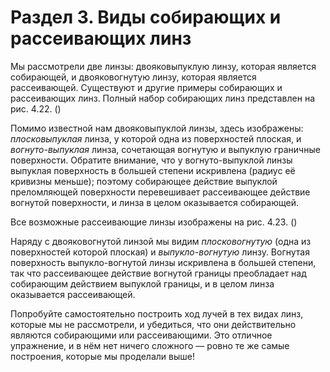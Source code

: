 # Раздел 3. Виды собирающих и рассеивающих линз
Мы рассмотрели две линзы: двояковыпуклую линзу, которая является собирающей, и двояковогнутую линзу, которая является рассеивающей. Существуют и другие примеры собирающих
и рассеивающих линз.
Полный набор собирающих линз представлен на рис. 4.22. ()

Помимо известной нам двояковыпуклой линзы, здесь изображены: _плосковыпуклая_ линза, у
которой одна из поверхностей плоская, и _вогнуто-выпуклая_ линза, сочетающая вогнутую и выпуклую граничные поверхности. Обратите внимание, что у вогнуто-выпуклой линзы выпуклая
поверхность в большей степени искривлена (радиус её кривизны меньше); поэтому собирающее
действие выпуклой преломляющей поверхности перевешивает рассеивающее действие вогнутой
поверхности, и линза в целом оказывается собирающей.

Все возможные рассеивающие линзы изображены на рис. 4.23. ()

Наряду с двояковогнутой линзой мы видим _плосковогнутую_ (одна из поверхностей которой
плоская) и _выпукло-вогнутую_ линзу. Вогнутая поверхность выпукло-вогнутой линзы искривлена в большей степени, так что рассеивающее действие вогнутой границы преобладает над
собирающим действием выпуклой границы, и в целом линза оказывается рассеивающей.

Попробуйте самостоятельно построить ход лучей в тех видах линз, которые мы не рассмотрели, и убедиться, что они действительно являются собирающими или рассеивающими. Это
отличное упражнение, и в нём нет ничего сложного — ровно те же самые построения, которые
мы проделали выше!

